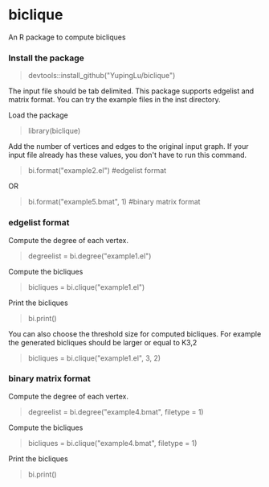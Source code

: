 # biclique
An R package to compute bicliques

### Install the package
> devtools::install_github("YupingLu/biclique")

The input file should be tab delimited. This package supports edgelist and matrix format. You can try the example files in the inst directory.

Load the package
> library(biclique)

Add the number of vertices and edges to the original input graph. If your input file already has these values, you don't have to run this command.
> bi.format("example2.el")  #edgelist format

OR
> bi.format("example5.bmat", 1) #binary matrix format

### edgelist format
Compute the degree of each vertex.
> degreelist = bi.degree("example1.el")

Compute the bicliques
> bicliques = bi.clique("example1.el")

Print the bicliques
> bi.print()

You can also choose the threshold size for computed bicliques. For example the generated bicliques should be larger or equal to K3,2
> bicliques = bi.clique("example1.el", 3, 2)

### binary matrix format
Compute the degree of each vertex.
> degreelist = bi.degree("example4.bmat", filetype = 1)

Compute the bicliques
> bicliques = bi.clique("example4.bmat", filetype = 1)

Print the bicliques
> bi.print()
